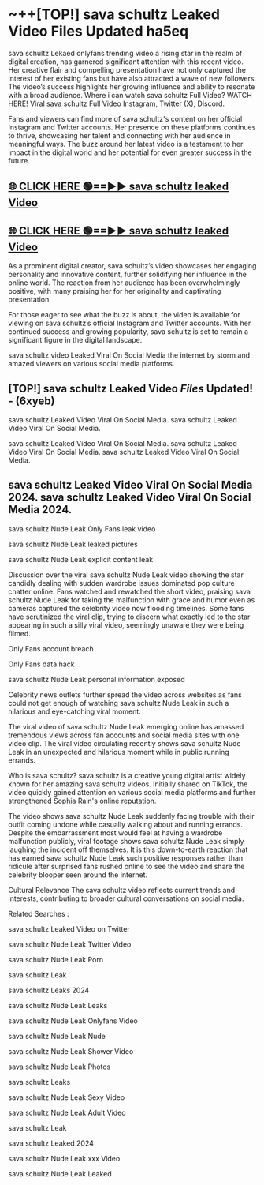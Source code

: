 # ~++[TOP!] sava schultz Leaked Video Files Updated ha5eq

 sava schultz Lekaed onlyfans trending video a rising star in the realm of digital creation, has garnered significant attention with this recent video. Her creative flair and compelling presentation have not only captured the interest of her existing fans but have also attracted a wave of new followers. The video’s success highlights her growing influence and ability to resonate with a broad audience.
Where i can watch  sava schultz Full Video? WATCH HERE! Viral  sava schultz Full Video Instagram, Twitter (X), Discord.


Fans and viewers can find more of  sava schultz's content on her official Instagram and Twitter accounts. Her presence on these platforms continues to thrive, showcasing her talent and connecting with her audience in meaningful ways. The buzz around her latest video is a testament to her impact in the digital world and her potential for even greater success in the future.


## [🌐 CLICK HERE 🟢==►►  sava schultz leaked Video ](https://onlyclips.site?title=sava_schultz&ref=git)

## [🌐 CLICK HERE 🟢==►►  sava schultz leaked Video ](https://onlyclips.site?title=sava_schultz&ref=git)


As a prominent digital creator,  sava schultz’s video showcases her engaging personality and innovative content, further solidifying her influence in the online world. The reaction from her audience has been overwhelmingly positive, with many praising her for her originality and captivating presentation.

For those eager to see what the buzz is about, the video is available for viewing on  sava schultz’s official Instagram and Twitter accounts. With her continued success and growing popularity,  sava schultz is set to remain a significant figure in the digital landscape.


  sava schultz video Leaked Viral On Social Media the internet by storm and amazed viewers on various social media platforms.


## [TOP!]  sava schultz Leaked Video *Files* Updated! - (6xyeb) 

 sava schultz Leaked Video Viral On Social Media. sava schultz Leaked Video Viral On Social Media.

 sava schultz Leaked Video Viral On Social Media. sava schultz Leaked Video Viral On Social Media. sava schultz Leaked Video Viral On Social Media.


##  sava schultz Leaked Video Viral On Social Media 2024. sava schultz Leaked Video Viral On Social Media 2024.
 sava schultz Nude Leak Only Fans leak video

 sava schultz Nude Leak leaked pictures

 sava schultz Nude Leak explicit content leak

Discussion over the viral  sava schultz Nude Leak video showing the star candidly dealing with sudden wardrobe issues dominated pop culture chatter online. Fans watched and rewatched the short video, praising  sava schultz Nude Leak for taking the malfunction with grace and humor even as cameras captured the celebrity video now flooding timelines. Some fans have scrutinized the viral clip, trying to discern what exactly led to the star appearing in such a silly viral video, seemingly unaware they were being filmed.


Only Fans account breach

Only Fans data hack

 sava schultz Nude Leak personal information exposed

Celebrity news outlets further spread the video across websites as fans could not get enough of watching  sava schultz Nude Leak in such a hilarious and eye-catching viral moment.


The viral video of  sava schultz Nude Leak emerging online has amassed tremendous views across fan accounts and social media sites with one video clip. The viral video circulating recently shows  sava schultz Nude Leak in an unexpected and hilarious moment while in public running errands.


Who is  sava schultz?  sava schultz is a creative young digital artist widely known for her amazing  sava schultz videos. Initially shared on TikTok, the video quickly gained attention on various social media platforms and further strengthened Sophia Rain's online reputation.

The video shows  sava schultz Nude Leak suddenly facing trouble with their outfit coming undone while casually walking about and running errands. Despite the embarrassment most would feel at having a wardrobe malfunction publicly, viral footage shows  sava schultz Nude Leak simply laughing the incident off themselves. It is this down-to-earth reaction that has earned  sava schultz Nude Leak such positive responses rather than ridicule after surprised fans rushed online to see the video and share the celebrity blooper seen around the internet.

Cultural Relevance The  sava schultz video reflects current trends and interests, contributing to broader cultural conversations on social media.

Related Searches :

 sava schultz Leaked Video on Twitter

 sava schultz Nude Leak Twitter Video

 sava schultz Nude Leak Porn

 sava schultz Leak 

 sava schultz Leaks 2024

 sava schultz Nude Leak Leaks

 sava schultz Nude Leak Onlyfans Video

 sava schultz Nude Leak Nude

 sava schultz Nude Leak Shower Video

 sava schultz Nude Leak Photos

 sava schultz Leaks

 sava schultz Nude Leak Sexy Video

 sava schultz Nude Leak Adult Video

 sava schultz Leak

 sava schultz Leaked 2024

 sava schultz Nude Leak xxx Video

 sava schultz Nude Leak Leaked
